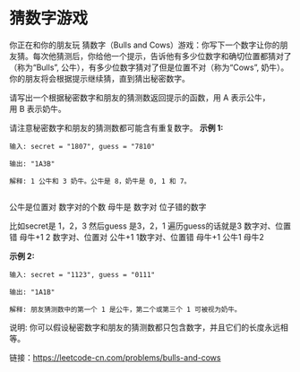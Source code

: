 # 猜数字游戏

你正在和你的朋友玩 猜数字（Bulls and Cows）游戏：你写下一个数字让你的朋友猜。每次他猜测后，你给他一个提示，告诉他有多少位数字和确切位置都猜对了（称为“Bulls”, 公牛），有多少位数字猜对了但是位置不对（称为“Cows”, 奶牛）。你的朋友将会根据提示继续猜，直到猜出秘密数字。

请写出一个根据秘密数字和朋友的猜测数返回提示的函数，用 A 表示公牛，用 B 表示奶牛。

请注意秘密数字和朋友的猜测数都可能含有重复数字。
**示例 1:**
```
输入: secret = "1807", guess = "7810"

输出: "1A3B"

解释: 1 公牛和 3 奶牛。公牛是 8，奶牛是 0, 1 和 7。


```
公牛是位置对 数字对的个数
母牛是 数字对 位子错的数字

比如secret是 1，2，3   然后guess 是3，2，1
遍历guess的话就是3 数字对、位置错  母牛+1   2 数字对、位置对 公牛+1  1数字对、位置错 母牛+1
公牛1  母牛2


**示例 2:**
```
输入: secret = "1123", guess = "0111"

输出: "1A1B"

解释: 朋友猜测数中的第一个 1 是公牛，第二个或第三个 1 可被视为奶牛。

```
说明: 你可以假设秘密数字和朋友的猜测数都只包含数字，并且它们的长度永远相等。


链接：https://leetcode-cn.com/problems/bulls-and-cows

